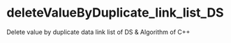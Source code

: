 # deleteValueByDuplicate_link_list_DS
Delete value by duplicate data link list of DS &amp; Algorithm of C++
